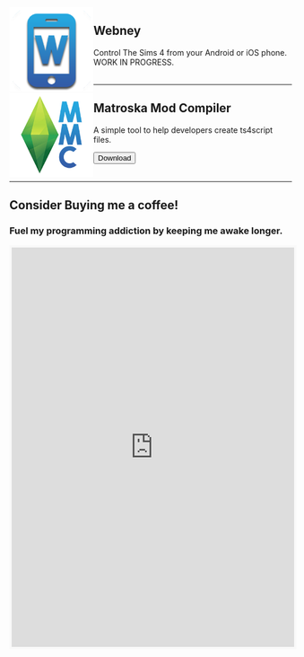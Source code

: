 <img align="left" src="/assets/webneyicon.png" width=150>

## Webney 
Control The Sims 4 from your Android or iOS phone.  
WORK IN PROGRESS.  
<br>

---  

<img align="left" src="/assets/mmc_icon_small.png" width=150>

## Matroska Mod Compiler  
A simple tool to help developers create ts4script files.  

[<button class="button">Download</button>](./mmc)  
<br>  

---  

## Consider Buying me a coffee!
### Fuel my programming addiction by keeping me awake longer.

<iframe id='kofiframe' src='https://ko-fi.com/matroskamods/?hidefeed=true&widget=true&embed=true&preview=true' style='border:none;width:100%;padding:4px;background:#f9f9f9;' height='712' title='matroskamods'></iframe>
